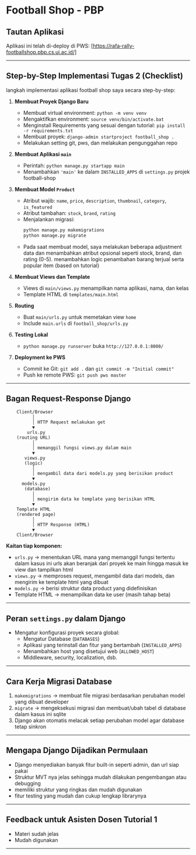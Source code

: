 # Football Shop - PBP

## Tautan Aplikasi
Aplikasi ini telah di-deploy di PWS: [https://rafa-rally-footballshop.pbp.cs.ui.ac.id/]  

---

## Step-by-Step Implementasi Tugas 2 (Checklist)

langkah implementasi aplikasi football shop saya secara step-by-step:

1. **Membuat Proyek Django Baru**
   - Membuat virtual environment: `python -m venv venv`
   - Mengaktifkan environment: `source venv/bin/activate.bat`
   - Menginstall Requirements yang sesuai dengan tutorial: `pip install -r requirements.txt`
   - Membuat proyek: `django-admin startproject football_shop .`
   - Melakukan setting git, pws, dan melakukan pengunggahan repo

2. **Membuat Aplikasi `main`**
   - Perintah: `python manage.py startapp main`
   - Menambahkan `'main'` ke dalam `INSTALLED_APPS` di `settings.py` projek football-shop

3. **Membuat Model `Product`**
   - Atribut wajib: `name`, `price`, `description`, `thumbnail`, `category`, `is_featured`
   - Atribut tambahan: `stock`, `brand`, `rating`
   - Menjalankan migrasi:  
     ```bash
     python manage.py makemigrations
     python manage.py migrate
     ```
   - Pada saat membuat model, saya melakukan beberapa adjustment data dan menambahkan atribut opsional seperti stock, brand, dan rating (0-5). menambahkan logic penambahan barang terjual serta popular item (based on tutorial)

4. **Membuat Views dan Template**
   - Views di `main/views.py` menampilkan nama aplikasi, nama, dan kelas
   - Template HTML di `templates/main.html`

5. **Routing**
   - Buat `main/urls.py` untuk memetakan view `home`
   - Include `main.urls` di `football_shop/urls.py`

6. **Testing Lokal**
   - `python manage.py runserver` buka `http://127.0.0.1:8000/`

7. **Deployment ke PWS**
   - Commit ke Git: `git add .` dan `git commit -m "Initial commit"`
   - Push ke remote PWS: `git push pws master`

---

## Bagan Request-Response Django

        Client/Browser
              │
              │ HTTP Request melakukan get
              ▼
            urls.py
        (routing URL)
              │
              │ memanggil fungsi views.py dalam main
              ▼
           views.py
           (logic)
              │
              │ mengambil data dari models.py yang berisikan product
              ▼
          models.py
           (database)
              │
              │ mengirim data ke template yang berisikan HTML
              ▼
        Template HTML
        (rendered page)
              │
              │ HTTP Response (HTML)
              ▼
        Client/Browser


**Kaitan tiap komponen:**
- `urls.py` → menentukan URL mana yang memanggil fungsi tertentu dalam kasus ini urls akan beranjak dari proyek ke main hingga masuk ke view dan tampilkan html
- `views.py` → memproses request, mengambil data dari models, dan mengirim ke template html yang dibuat
- `models.py` → berisi struktur data product yang didefinisikan
- Template HTML → menampilkan data ke user (masih tahap beta)

---

## Peran `settings.py` dalam Django
- Mengatur konfigurasi proyek secara global:
  - Mengatur Database (`DATABASES`)
  - Aplikasi yang terinstall dan fitur yang bertambah (`INSTALLED_APPS`)
  - Menambahkan host yang disetujui web (`ALLOWED_HOST`)
  - Middleware, security, localization, dsb.

---

## Cara Kerja Migrasi Database
1. `makemigrations` → membuat file migrasi berdasarkan perubahan model yang dibuat developer
2. `migrate` → mengeksekusi migrasi dan membuat/ubah tabel di database dalam kasus ini sqlite
3. Django akan otomatis melacak setiap perubahan model agar database tetap sinkron

---

## Mengapa Django Dijadikan Permulaan
- Django menyediakan banyak fitur built-in seperti admin, dan url siap pakai
- Struktur MVT nya jelas sehingga mudah dilakukan pengembangan atau debugging
- memiliki struktur yang ringkas dan mudah digunakan
- fitur testing yang mudah dan cukup lengkap librarynya

---

## Feedback untuk Asisten Dosen Tutorial 1
- Materi sudah jelas 
- Mudah digunakan

---

